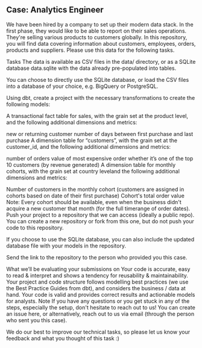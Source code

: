 ## Case: Analytics Engineer
We have been hired by a company to set up their modern data stack. In the first phase, they would like to be able to report on their sales operations. They're selling various products to customers globally. In this repository, you will find data covering information about customers, employees, orders, products and suppliers. Please use this data for the following tasks.

Tasks
The data is available as CSV files in the data/ directory, or as a SQLite database data.sqlite with the data already pre-populated into tables.

You can choose to directly use the SQLite database, or load the CSV files into a database of your choice, e.g. BigQuery or PostgreSQL.

Using dbt, create a project with the necessary transformations to create the following models:

A transactional fact table for sales, with the grain set at the product level, and the following additional dimensions and metrics:

new or returning customer
number of days between first purchase and last purchase
A dimension table for “customers”, with the grain set at the customer_id, and the following additional dimensions and metrics:

number of orders
value of most expensive order
whether it’s one of the top 10 customers (by revenue generated)
A dimension table for monthly cohorts, with the grain set at country leveland the following additional dimensions and metrics:

Number of customers in the monthly cohort (customers are assigned in cohorts based on date of their first purchase)
Cohort's total order value
Note: Every cohort should be available, even when the business didn't acquire a new customer that month (for the full timerange of order dates).
Push your project to a repository that we can access (ideally a public repo). You can create a new repository or fork from this one, but do not push your code to this repository.

If you choose to use the SQLite database, you can also include the updated database file with your models in the repository.

Send the link to the repository to the person who provided you this case.

What we’ll be evaluating your submissions on
Your code is accurate, easy to read & interpret and shows a tendency for reusability & maintainability.
Your project and code structure follows modelling best practices (we use the Best Practice Guides from dbt), and considers the business / data at hand.
Your code is valid and provides correct results and actionable models for analysts.
Note
If you have any questions or you get stuck in any of the steps, especially the setup, don't hesitate to reach out to us! You can create an issue here, or alternatively, reach out to us via email (through the person who sent you this case).

We do our best to improve our technical tasks, so please let us know your feedback and what you thought of this task :)